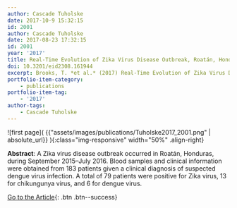 ```yaml
---
author: Cascade Tuholske
date: 2017-10-9 15:32:15
id: 2001
author: Cascade Tuholske 
date: 2017-08-23 17:32:15   
id: 2001 
year: '2017'
title: Real-Time Evolution of Zika Virus Disease Outbreak, Roatán, Honduras
doi: 10.3201/eid2308.161944
excerpt: Brooks, T. *et al.* (2017) Real-Time Evolution of Zika Virus Disease Outbreak, Roatán, Honduras. Emerging infectious diseases, 10.3201/ eid2308.161944
portfolio-item-category:
    - publications
portfolio-item-tag:
    - '2017'
author-tags: 
    - Cascade Tuholske
---
```


![first page]( {{"assets/images/publications/Tuholske2017_2001.png" | absolute_url}} ){:class="img-responsive" width="50%" .align-right}

**Abstract**: A Zika virus disease outbreak occurred in Roatán, Honduras, during September 2015–July 2016. Blood samples and clinical information were obtained from 183 patients given a clinical diagnosis of suspected dengue virus infection. A total of 79 patients were positive for Zika virus, 13 for chikungunya virus, and 6 for dengue virus.

[Go to the Article](https://www.ncbi.nlm.nih.gov/pmc/articles/PMC5547805/){: .btn .btn--success}
 



